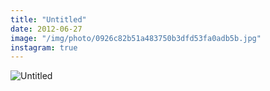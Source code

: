 ```yaml
---
title: "Untitled"
date: 2012-06-27
image: "/img/photo/0926c82b51a483750b3dfd53fa0adb5b.jpg"
instagram: true
---
```


![Untitled](/img/photo/0926c82b51a483750b3dfd53fa0adb5b.jpg)
